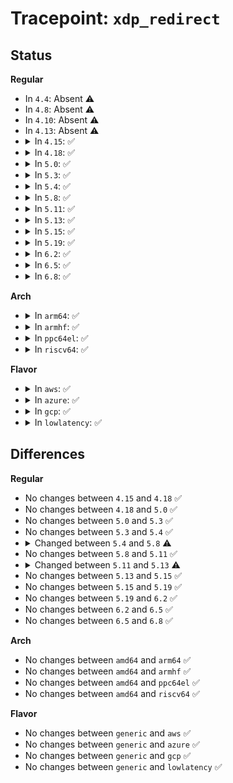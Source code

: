 # Tracepoint: <code>xdp_redirect</code>

## Status
<b>Regular</b>
<ul>
<li>
In <code>4.4</code>: Absent ⚠️
</li>
<li>
In <code>4.8</code>: Absent ⚠️
</li>
<li>
In <code>4.10</code>: Absent ⚠️
</li>
<li>
In <code>4.13</code>: Absent ⚠️
</li>
<li>
<details>
<summary>In <code>4.15</code>: ✅</summary>

Event:

```c
struct trace_event_raw_xdp_redirect_template {
    struct trace_entry ent;
    int prog_id;
    u32 act;
    int ifindex;
    int err;
    int to_ifindex;
    u32 map_id;
    int map_index;
    char __data[0];
};
```
Function:

```c
void trace_event_raw_event_xdp_redirect_template(void *__data, const struct net_device *dev, const struct bpf_prog *xdp, int to_ifindex, int err, const struct bpf_map *map, u32 map_index);
```
</details>
</li>
<li>
<details>
<summary>In <code>4.18</code>: ✅</summary>

Event:

```c
struct trace_event_raw_xdp_redirect_template {
    struct trace_entry ent;
    int prog_id;
    u32 act;
    int ifindex;
    int err;
    int to_ifindex;
    u32 map_id;
    int map_index;
    char __data[0];
};
```
Function:

```c
void trace_event_raw_event_xdp_redirect_template(void *__data, const struct net_device *dev, const struct bpf_prog *xdp, int to_ifindex, int err, const struct bpf_map *map, u32 map_index);
```
</details>
</li>
<li>
<details>
<summary>In <code>5.0</code>: ✅</summary>

Event:

```c
struct trace_event_raw_xdp_redirect_template {
    struct trace_entry ent;
    int prog_id;
    u32 act;
    int ifindex;
    int err;
    int to_ifindex;
    u32 map_id;
    int map_index;
    char __data[0];
};
```
Function:

```c
void trace_event_raw_event_xdp_redirect_template(void *__data, const struct net_device *dev, const struct bpf_prog *xdp, int to_ifindex, int err, const struct bpf_map *map, u32 map_index);
```
</details>
</li>
<li>
<details>
<summary>In <code>5.3</code>: ✅</summary>

Event:

```c
struct trace_event_raw_xdp_redirect_template {
    struct trace_entry ent;
    int prog_id;
    u32 act;
    int ifindex;
    int err;
    int to_ifindex;
    u32 map_id;
    int map_index;
    char __data[0];
};
```
Function:

```c
void trace_event_raw_event_xdp_redirect_template(void *__data, const struct net_device *dev, const struct bpf_prog *xdp, int to_ifindex, int err, const struct bpf_map *map, u32 map_index);
```
</details>
</li>
<li>
<details>
<summary>In <code>5.4</code>: ✅</summary>

Event:

```c
struct trace_event_raw_xdp_redirect_template {
    struct trace_entry ent;
    int prog_id;
    u32 act;
    int ifindex;
    int err;
    int to_ifindex;
    u32 map_id;
    int map_index;
    char __data[0];
};
```
Function:

```c
void trace_event_raw_event_xdp_redirect_template(void *__data, const struct net_device *dev, const struct bpf_prog *xdp, int to_ifindex, int err, const struct bpf_map *map, u32 map_index);
```
</details>
</li>
<li>
<details>
<summary>In <code>5.8</code>: ✅</summary>

Event:

```c
struct trace_event_raw_xdp_redirect_template {
    struct trace_entry ent;
    int prog_id;
    u32 act;
    int ifindex;
    int err;
    int to_ifindex;
    u32 map_id;
    int map_index;
    char __data[0];
};
```
Function:

```c
void trace_event_raw_event_xdp_redirect_template(void *__data, const struct net_device *dev, const struct bpf_prog *xdp, const void *tgt, int err, const struct bpf_map *map, u32 index);
```
</details>
</li>
<li>
<details>
<summary>In <code>5.11</code>: ✅</summary>

Event:

```c
struct trace_event_raw_xdp_redirect_template {
    struct trace_entry ent;
    int prog_id;
    u32 act;
    int ifindex;
    int err;
    int to_ifindex;
    u32 map_id;
    int map_index;
    char __data[0];
};
```
Function:

```c
void trace_event_raw_event_xdp_redirect_template(void *__data, const struct net_device *dev, const struct bpf_prog *xdp, const void *tgt, int err, const struct bpf_map *map, u32 index);
```
</details>
</li>
<li>
<details>
<summary>In <code>5.13</code>: ✅</summary>

Event:

```c
struct trace_event_raw_xdp_redirect_template {
    struct trace_entry ent;
    int prog_id;
    u32 act;
    int ifindex;
    int err;
    int to_ifindex;
    u32 map_id;
    int map_index;
    char __data[0];
};
```
Function:

```c
void trace_event_raw_event_xdp_redirect_template(void *__data, const struct net_device *dev, const struct bpf_prog *xdp, const void *tgt, int err, enum bpf_map_type map_type, u32 map_id, u32 index);
```
</details>
</li>
<li>
<details>
<summary>In <code>5.15</code>: ✅</summary>

Event:

```c
struct trace_event_raw_xdp_redirect_template {
    struct trace_entry ent;
    int prog_id;
    u32 act;
    int ifindex;
    int err;
    int to_ifindex;
    u32 map_id;
    int map_index;
    char __data[0];
};
```
Function:

```c
void trace_event_raw_event_xdp_redirect_template(void *__data, const struct net_device *dev, const struct bpf_prog *xdp, const void *tgt, int err, enum bpf_map_type map_type, u32 map_id, u32 index);
```
</details>
</li>
<li>
<details>
<summary>In <code>5.19</code>: ✅</summary>

Event:

```c
struct trace_event_raw_xdp_redirect_template {
    struct trace_entry ent;
    int prog_id;
    u32 act;
    int ifindex;
    int err;
    int to_ifindex;
    u32 map_id;
    int map_index;
    char __data[0];
};
```
Function:

```c
void trace_event_raw_event_xdp_redirect_template(void *__data, const struct net_device *dev, const struct bpf_prog *xdp, const void *tgt, int err, enum bpf_map_type map_type, u32 map_id, u32 index);
```
</details>
</li>
<li>
<details>
<summary>In <code>6.2</code>: ✅</summary>

Event:

```c
struct trace_event_raw_xdp_redirect_template {
    struct trace_entry ent;
    int prog_id;
    u32 act;
    int ifindex;
    int err;
    int to_ifindex;
    u32 map_id;
    int map_index;
    char __data[0];
};
```
Function:

```c
void trace_event_raw_event_xdp_redirect_template(void *__data, const struct net_device *dev, const struct bpf_prog *xdp, const void *tgt, int err, enum bpf_map_type map_type, u32 map_id, u32 index);
```
</details>
</li>
<li>
<details>
<summary>In <code>6.5</code>: ✅</summary>

Event:

```c
struct trace_event_raw_xdp_redirect_template {
    struct trace_entry ent;
    int prog_id;
    u32 act;
    int ifindex;
    int err;
    int to_ifindex;
    u32 map_id;
    int map_index;
    char __data[0];
};
```
Function:

```c
void trace_event_raw_event_xdp_redirect_template(void *__data, const struct net_device *dev, const struct bpf_prog *xdp, const void *tgt, int err, enum bpf_map_type map_type, u32 map_id, u32 index);
```
</details>
</li>
<li>
<details>
<summary>In <code>6.8</code>: ✅</summary>

Event:

```c
struct trace_event_raw_xdp_redirect_template {
    struct trace_entry ent;
    int prog_id;
    u32 act;
    int ifindex;
    int err;
    int to_ifindex;
    u32 map_id;
    int map_index;
    char __data[0];
};
```
Function:

```c
void trace_event_raw_event_xdp_redirect_template(void *__data, const struct net_device *dev, const struct bpf_prog *xdp, const void *tgt, int err, enum bpf_map_type map_type, u32 map_id, u32 index);
```
</details>
</li>
</ul>
<b>Arch</b>
<ul>
<li>
<details>
<summary>In <code>arm64</code>: ✅</summary>

Event:

```c
struct trace_event_raw_xdp_redirect_template {
    struct trace_entry ent;
    int prog_id;
    u32 act;
    int ifindex;
    int err;
    int to_ifindex;
    u32 map_id;
    int map_index;
    char __data[0];
};
```
Function:

```c
void trace_event_raw_event_xdp_redirect_template(void *__data, const struct net_device *dev, const struct bpf_prog *xdp, int to_ifindex, int err, const struct bpf_map *map, u32 map_index);
```
</details>
</li>
<li>
<details>
<summary>In <code>armhf</code>: ✅</summary>

Event:

```c
struct trace_event_raw_xdp_redirect_template {
    struct trace_entry ent;
    int prog_id;
    u32 act;
    int ifindex;
    int err;
    int to_ifindex;
    u32 map_id;
    int map_index;
    char __data[0];
};
```
Function:

```c
void trace_event_raw_event_xdp_redirect_template(void *__data, const struct net_device *dev, const struct bpf_prog *xdp, int to_ifindex, int err, const struct bpf_map *map, u32 map_index);
```
</details>
</li>
<li>
<details>
<summary>In <code>ppc64el</code>: ✅</summary>

Event:

```c
struct trace_event_raw_xdp_redirect_template {
    struct trace_entry ent;
    int prog_id;
    u32 act;
    int ifindex;
    int err;
    int to_ifindex;
    u32 map_id;
    int map_index;
    char __data[0];
};
```
Function:

```c
void trace_event_raw_event_xdp_redirect_template(void *__data, const struct net_device *dev, const struct bpf_prog *xdp, int to_ifindex, int err, const struct bpf_map *map, u32 map_index);
```
</details>
</li>
<li>
<details>
<summary>In <code>riscv64</code>: ✅</summary>

Event:

```c
struct trace_event_raw_xdp_redirect_template {
    struct trace_entry ent;
    int prog_id;
    u32 act;
    int ifindex;
    int err;
    int to_ifindex;
    u32 map_id;
    int map_index;
    char __data[0];
};
```
Function:

```c
void trace_event_raw_event_xdp_redirect_template(void *__data, const struct net_device *dev, const struct bpf_prog *xdp, int to_ifindex, int err, const struct bpf_map *map, u32 map_index);
```
</details>
</li>
</ul>
<b>Flavor</b>
<ul>
<li>
<details>
<summary>In <code>aws</code>: ✅</summary>

Event:

```c
struct trace_event_raw_xdp_redirect_template {
    struct trace_entry ent;
    int prog_id;
    u32 act;
    int ifindex;
    int err;
    int to_ifindex;
    u32 map_id;
    int map_index;
    char __data[0];
};
```
Function:

```c
void trace_event_raw_event_xdp_redirect_template(void *__data, const struct net_device *dev, const struct bpf_prog *xdp, int to_ifindex, int err, const struct bpf_map *map, u32 map_index);
```
</details>
</li>
<li>
<details>
<summary>In <code>azure</code>: ✅</summary>

Event:

```c
struct trace_event_raw_xdp_redirect_template {
    struct trace_entry ent;
    int prog_id;
    u32 act;
    int ifindex;
    int err;
    int to_ifindex;
    u32 map_id;
    int map_index;
    char __data[0];
};
```
Function:

```c
void trace_event_raw_event_xdp_redirect_template(void *__data, const struct net_device *dev, const struct bpf_prog *xdp, int to_ifindex, int err, const struct bpf_map *map, u32 map_index);
```
</details>
</li>
<li>
<details>
<summary>In <code>gcp</code>: ✅</summary>

Event:

```c
struct trace_event_raw_xdp_redirect_template {
    struct trace_entry ent;
    int prog_id;
    u32 act;
    int ifindex;
    int err;
    int to_ifindex;
    u32 map_id;
    int map_index;
    char __data[0];
};
```
Function:

```c
void trace_event_raw_event_xdp_redirect_template(void *__data, const struct net_device *dev, const struct bpf_prog *xdp, int to_ifindex, int err, const struct bpf_map *map, u32 map_index);
```
</details>
</li>
<li>
<details>
<summary>In <code>lowlatency</code>: ✅</summary>

Event:

```c
struct trace_event_raw_xdp_redirect_template {
    struct trace_entry ent;
    int prog_id;
    u32 act;
    int ifindex;
    int err;
    int to_ifindex;
    u32 map_id;
    int map_index;
    char __data[0];
};
```
Function:

```c
void trace_event_raw_event_xdp_redirect_template(void *__data, const struct net_device *dev, const struct bpf_prog *xdp, int to_ifindex, int err, const struct bpf_map *map, u32 map_index);
```
</details>
</li>
</ul>

## Differences
<b>Regular</b>
<ul>
<li>
No changes between <code>4.15</code> and <code>4.18</code> ✅
</li>
<li>
No changes between <code>4.18</code> and <code>5.0</code> ✅
</li>
<li>
No changes between <code>5.0</code> and <code>5.3</code> ✅
</li>
<li>
No changes between <code>5.3</code> and <code>5.4</code> ✅
</li>
<li>
<details>
<summary>Changed between <code>5.4</code> and <code>5.8</code> ⚠️</summary>
<ul>
<li>
<b>Func changed. </b>
</li>
<li>
<b>Param added. </b>
<code>const void *tgt</code>
</li>
<li>
<b>Param added. </b>
<code>u32 index</code>
</li>
<li>
<b>Param removed. </b>
<code>int to_ifindex</code>
</li>
<li>
<b>Param removed. </b>
<code>u32 map_index</code>
</li>
</ul>
</details>
</li>
<li>
No changes between <code>5.8</code> and <code>5.11</code> ✅
</li>
<li>
<details>
<summary>Changed between <code>5.11</code> and <code>5.13</code> ⚠️</summary>
<ul>
<li>
<b>Func changed. </b>
</li>
<li>
<b>Param added. </b>
<code>enum bpf_map_type map_type</code>
</li>
<li>
<b>Param added. </b>
<code>u32 map_id</code>
</li>
<li>
<b>Param removed. </b>
<code>const struct bpf_map *map</code>
</li>
<li>
<b>Param reordered. </b>
<code>__data, dev, xdp, tgt, err, map, index</code> ➡️ <code>__data, dev, xdp, tgt, err, map_type, map_id, index</code>
</li>
</ul>
</details>
</li>
<li>
No changes between <code>5.13</code> and <code>5.15</code> ✅
</li>
<li>
No changes between <code>5.15</code> and <code>5.19</code> ✅
</li>
<li>
No changes between <code>5.19</code> and <code>6.2</code> ✅
</li>
<li>
No changes between <code>6.2</code> and <code>6.5</code> ✅
</li>
<li>
No changes between <code>6.5</code> and <code>6.8</code> ✅
</li>
</ul>
<b>Arch</b>
<ul>
<li>
No changes between <code>amd64</code> and <code>arm64</code> ✅
</li>
<li>
No changes between <code>amd64</code> and <code>armhf</code> ✅
</li>
<li>
No changes between <code>amd64</code> and <code>ppc64el</code> ✅
</li>
<li>
No changes between <code>amd64</code> and <code>riscv64</code> ✅
</li>
</ul>
<b>Flavor</b>
<ul>
<li>
No changes between <code>generic</code> and <code>aws</code> ✅
</li>
<li>
No changes between <code>generic</code> and <code>azure</code> ✅
</li>
<li>
No changes between <code>generic</code> and <code>gcp</code> ✅
</li>
<li>
No changes between <code>generic</code> and <code>lowlatency</code> ✅
</li>
</ul>
